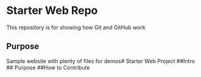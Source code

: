 # Starter Web Repo

This repository is for showing how Git and GitHub work

## Purpose

Sample website with plenty of files for demos# Starter Web Project ##Intro ## Purpose ##How to Contribute
